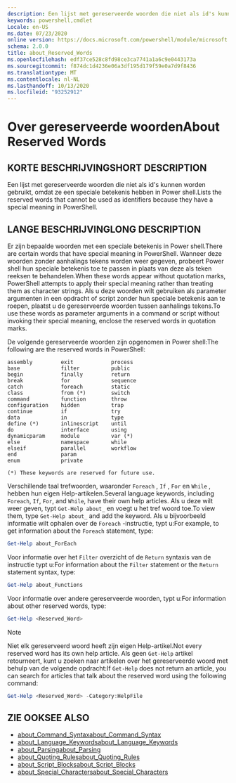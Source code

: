 ```yaml
---
description: Een lijst met gereserveerde woorden die niet als id's kunnen worden gebruikt, omdat ze een speciale betekenis hebben in Power shell.
keywords: powershell,cmdlet
Locale: en-US
ms.date: 07/23/2020
online version: https://docs.microsoft.com/powershell/module/microsoft.powershell.core/about/about_reserved_words?view=powershell-7.1&WT.mc_id=ps-gethelp
schema: 2.0.0
title: about_Reserved_Words
ms.openlocfilehash: edf37ce528c8fd98ce3ca7741a1a6c9e0443173a
ms.sourcegitcommit: f874dc1d4236e06a3df195d179f59e0a7d9f8436
ms.translationtype: MT
ms.contentlocale: nl-NL
ms.lasthandoff: 10/13/2020
ms.locfileid: "93252912"
---
```

# <a name="about-reserved-words"></a><span data-ttu-id="8cad8-104">Over gereserveerde woorden</span><span class="sxs-lookup"><span data-stu-id="8cad8-104">About Reserved Words</span></span>

## <a name="short-description"></a><span data-ttu-id="8cad8-105">KORTE BESCHRIJVING</span><span class="sxs-lookup"><span data-stu-id="8cad8-105">SHORT DESCRIPTION</span></span>
<span data-ttu-id="8cad8-106">Een lijst met gereserveerde woorden die niet als id's kunnen worden gebruikt, omdat ze een speciale betekenis hebben in Power shell.</span><span class="sxs-lookup"><span data-stu-id="8cad8-106">Lists the reserved words that cannot be used as identifiers because they have a special meaning in PowerShell.</span></span>

## <a name="long-description"></a><span data-ttu-id="8cad8-107">LANGE BESCHRIJVING</span><span class="sxs-lookup"><span data-stu-id="8cad8-107">LONG DESCRIPTION</span></span>

<span data-ttu-id="8cad8-108">Er zijn bepaalde woorden met een speciale betekenis in Power shell.</span><span class="sxs-lookup"><span data-stu-id="8cad8-108">There are certain words that have special meaning in PowerShell.</span></span> <span data-ttu-id="8cad8-109">Wanneer deze woorden zonder aanhalings tekens worden weer gegeven, probeert Power shell hun speciale betekenis toe te passen in plaats van deze als teken reeksen te behandelen.</span><span class="sxs-lookup"><span data-stu-id="8cad8-109">When these words appear without quotation marks, PowerShell attempts to apply their special meaning rather than treating them as character strings.</span></span> <span data-ttu-id="8cad8-110">Als u deze woorden wilt gebruiken als parameter argumenten in een opdracht of script zonder hun speciale betekenis aan te roepen, plaatst u de gereserveerde woorden tussen aanhalings tekens.</span><span class="sxs-lookup"><span data-stu-id="8cad8-110">To use these words as parameter arguments in a command or script without invoking their special meaning, enclose the reserved words in quotation marks.</span></span>

<span data-ttu-id="8cad8-111">De volgende gereserveerde woorden zijn opgenomen in Power shell:</span><span class="sxs-lookup"><span data-stu-id="8cad8-111">The following are the reserved words in PowerShell:</span></span>

```
assembly         exit            process
base             filter          public
begin            finally         return
break            for             sequence
catch            foreach         static
class            from (*)        switch
command          function        throw
configuration    hidden          trap
continue         if              try
data             in              type
define (*)       inlinescript    until
do               interface       using
dynamicparam     module          var (*)
else             namespace       while
elseif           parallel        workflow
end              param
enum             private

(*) These keywords are reserved for future use.
```

<span data-ttu-id="8cad8-112">Verschillende taal trefwoorden, waaronder `Foreach` , `If` , `For` en `While` , hebben hun eigen Help-artikelen.</span><span class="sxs-lookup"><span data-stu-id="8cad8-112">Several language keywords, including `Foreach`, `If`, `For`, and `While`, have their own help articles.</span></span> <span data-ttu-id="8cad8-113">Als u deze wilt weer geven, typt `Get-Help about_` en voegt u het tref woord toe.</span><span class="sxs-lookup"><span data-stu-id="8cad8-113">To view them, type `Get-Help about_` and add the keyword.</span></span> <span data-ttu-id="8cad8-114">Als u bijvoorbeeld informatie wilt ophalen over de `Foreach` -instructie, typt u:</span><span class="sxs-lookup"><span data-stu-id="8cad8-114">For example, to get information about the `Foreach` statement, type:</span></span>

```powershell
Get-Help about_ForEach
```

<span data-ttu-id="8cad8-115">Voor informatie over het `Filter` overzicht of de `Return` syntaxis van de instructie typt u:</span><span class="sxs-lookup"><span data-stu-id="8cad8-115">For information about the `Filter` statement or the `Return` statement syntax, type:</span></span>

```powershell
Get-Help about_Functions
```

<span data-ttu-id="8cad8-116">Voor informatie over andere gereserveerde woorden, typt u:</span><span class="sxs-lookup"><span data-stu-id="8cad8-116">For information about other reserved words, type:</span></span>

```powershell
Get-Help <Reserved_Word>
```

> [!NOTE]
> <span data-ttu-id="8cad8-117">Niet elk gereserveerd woord heeft zijn eigen Help-artikel.</span><span class="sxs-lookup"><span data-stu-id="8cad8-117">Not every reserved word has its own help article.</span></span> <span data-ttu-id="8cad8-118">Als geen `Get-Help` artikel retourneert, kunt u zoeken naar artikelen over het gereserveerde woord met behulp van de volgende opdracht:</span><span class="sxs-lookup"><span data-stu-id="8cad8-118">If `Get-Help` does not return an article, you can search for articles that talk about the reserved word using the following command:</span></span>
>
> ```powershell
> Get-Help <Reserved_Word> -Category:HelpFile
> ```

## <a name="see-also"></a><span data-ttu-id="8cad8-119">ZIE OOK</span><span class="sxs-lookup"><span data-stu-id="8cad8-119">SEE ALSO</span></span>

- [<span data-ttu-id="8cad8-120">about_Command_Syntax</span><span class="sxs-lookup"><span data-stu-id="8cad8-120">about_Command_Syntax</span></span>](about_Command_Syntax.md)
- [<span data-ttu-id="8cad8-121">about_Language_Keywords</span><span class="sxs-lookup"><span data-stu-id="8cad8-121">about_Language_Keywords</span></span>](about_Language_Keywords.md)
- [<span data-ttu-id="8cad8-122">about_Parsing</span><span class="sxs-lookup"><span data-stu-id="8cad8-122">about_Parsing</span></span>](about_Parsing.md)
- [<span data-ttu-id="8cad8-123">about_Quoting_Rules</span><span class="sxs-lookup"><span data-stu-id="8cad8-123">about_Quoting_Rules</span></span>](about_Quoting_Rules.md)
- [<span data-ttu-id="8cad8-124">about_Script_Blocks</span><span class="sxs-lookup"><span data-stu-id="8cad8-124">about_Script_Blocks</span></span>](about_Script_Blocks.md)
- [<span data-ttu-id="8cad8-125">about_Special_Characters</span><span class="sxs-lookup"><span data-stu-id="8cad8-125">about_Special_Characters</span></span>](about_Special_Characters.md)
